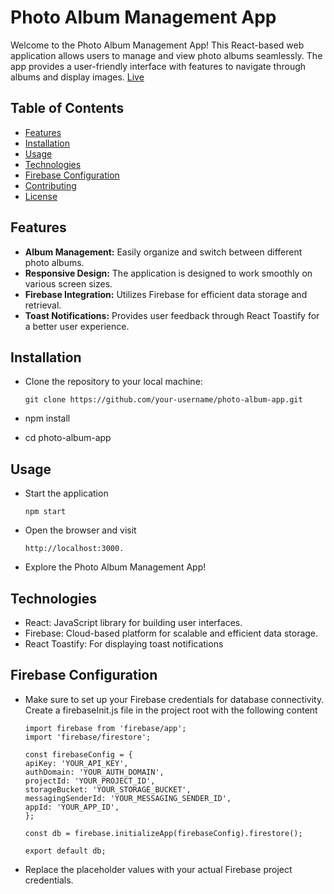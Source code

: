 # Photo Album Management App

Welcome to the Photo Album Management App! This React-based web application allows users to manage and view photo albums seamlessly. The app provides a user-friendly interface with features to navigate through albums and display images. [Live](https://fzn-photo-folio.onrender.com/)

## Table of Contents
- [Features](#features)
- [Installation](#installation)
- [Usage](#usage)
- [Technologies](#technologies)
- [Firebase Configuration](#firebase-configuration)
- [Contributing](#contributing)
- [License](#license)

## Features

- **Album Management:** Easily organize and switch between different photo albums.
- **Responsive Design:** The application is designed to work smoothly on various screen sizes.
- **Firebase Integration:** Utilizes Firebase for efficient data storage and retrieval.
- **Toast Notifications:** Provides user feedback through React Toastify for a better user experience.

## Installation

- Clone the repository to your local machine:

   ```
   git clone https://github.com/your-username/photo-album-app.git
   ```
- npm install
- cd photo-album-app
## Usage
- Start the application
    ```
    npm start
    ```
- Open the browser and visit

    ```
    http://localhost:3000.
    ```

- Explore the Photo Album Management App!

## Technologies
- React: JavaScript library for building user interfaces.
- Firebase: Cloud-based platform for scalable and efficient data storage.
- React Toastify: For displaying toast notifications

## Firebase Configuration
- Make sure to set up your Firebase credentials for database connectivity. Create a firebaseInit.js file in the project root with the following content
    ```
    import firebase from 'firebase/app';
    import 'firebase/firestore';

    const firebaseConfig = {
    apiKey: 'YOUR_API_KEY',
    authDomain: 'YOUR_AUTH_DOMAIN',
    projectId: 'YOUR_PROJECT_ID',
    storageBucket: 'YOUR_STORAGE_BUCKET',
    messagingSenderId: 'YOUR_MESSAGING_SENDER_ID',
    appId: 'YOUR_APP_ID',
    };

    const db = firebase.initializeApp(firebaseConfig).firestore();

    export default db;

    ```
- Replace the placeholder values with your actual Firebase project credentials.
    
